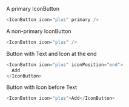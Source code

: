 A primary IconButton

```js
<IconButton icon="plus" primary />
```

A non-primary IconButton

```js
<IconButton icon="plus" />
```

Button with Text and Icon at the end

```js
<IconButton icon="plus" iconPosition="end">
  Add
</IconButton>
```

Button with Icon before Text

```js
<IconButton icon="plus">Add</IconButton>
```

